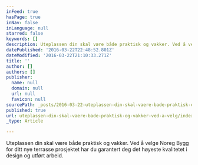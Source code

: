 ```yaml
---
inFeed: true
hasPage: true
inNav: false
inLanguage: null
starred: false
keywords: []
description: Uteplassen din skal være både praktisk og vakker. Ved å velge Noreg Bygg for ditt nye terrasse prosjektet har du garantert deg det høyeste kvalitet i design og utført arbeid.
datePublished: '2016-03-22T22:48:52.801Z'
dateModified: '2016-03-22T21:10:33.271Z'
title: ''
author: []
authors: []
publisher:
  name: null
  domain: null
  url: null
  favicon: null
sourcePath: _posts/2016-03-22-uteplassen-din-skal-vaere-bade-praktisk-og-vakker-ved-a-velg.md
published: true
url: uteplassen-din-skal-vaere-bade-praktisk-og-vakker-ved-a-velg/index.html
_type: Article

---
```

Uteplassen din skal være både praktisk og vakker. Ved å velge Noreg Bygg for ditt nye terrasse prosjektet har du garantert deg det høyeste kvalitetet i design og utført arbeid.